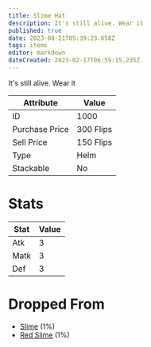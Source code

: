 ```yaml
---
title: Slime Hat
description: It's still alive. Wear it
published: true
date: 2023-08-21T05:39:23.658Z
tags: items
editor: markdown
dateCreated: 2023-02-17T06:59:15.235Z
---
```


It's still alive. Wear it

|Attribute|Value|
|-|-|
|ID|1000|
|Purchase Price|300 Flips|
|Sell Price|150 Flips|
|Type|Helm|
|Stackable|No|

# Stats
|Stat|Value|
|-|-|
|Atk|3|
|Matk|3|
|Def|3|

# Dropped From
 * [Slime](/monsters/slime) (1%)
 * [Red Slime](/monsters/red-slime) (1%)
